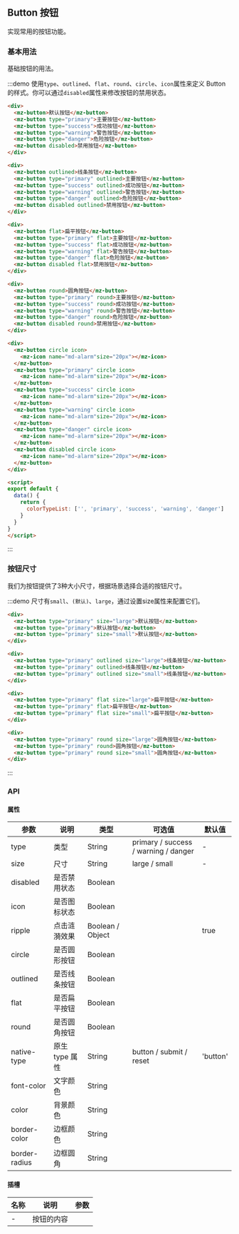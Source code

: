 ## Button 按钮

实现常用的按钮功能。

### 基本用法

基础按钮的用法。

:::demo 使用`type`、`outlined`、`flat`、`round`、`circle`、`icon`属性来定义 Button 的样式。你可以通过`disabled`属性来修改按钮的禁用状态。

```html
<div>
  <mz-button>默认按钮</mz-button>
  <mz-button type="primary">主要按钮</mz-button>
  <mz-button type="success">成功按钮</mz-button>
  <mz-button type="warning">警告按钮</mz-button>
  <mz-button type="danger">危险按钮</mz-button>
  <mz-button disabled>禁用按钮</mz-button>
</div>

<div>
  <mz-button outlined>线条按钮</mz-button>
  <mz-button type="primary" outlined>主要按钮</mz-button>
  <mz-button type="success" outlined>成功按钮</mz-button>
  <mz-button type="warning" outlined>警告按钮</mz-button>
  <mz-button type="danger" outlined>危险按钮</mz-button>
  <mz-button disabled outlined>禁用按钮</mz-button>
</div>

<div>
  <mz-button flat>扁平按钮</mz-button>
  <mz-button type="primary" flat>主要按钮</mz-button>
  <mz-button type="success" flat>成功按钮</mz-button>
  <mz-button type="warning" flat>警告按钮</mz-button>
  <mz-button type="danger" flat>危险按钮</mz-button>
  <mz-button disabled flat>禁用按钮</mz-button>
</div>

<div>
  <mz-button round>圆角按钮</mz-button>
  <mz-button type="primary" round>主要按钮</mz-button>
  <mz-button type="success" round>成功按钮</mz-button>
  <mz-button type="warning" round>警告按钮</mz-button>
  <mz-button type="danger" round>危险按钮</mz-button>
  <mz-button disabled round>禁用按钮</mz-button>
</div>

<div>
  <mz-button circle icon>
    <mz-icon name="md-alarm"size="20px"></mz-icon>
  </mz-button>
  <mz-button type="primary" circle icon>
    <mz-icon name="md-alarm"size="20px"></mz-icon>
  </mz-button>
  <mz-button type="success" circle icon>
    <mz-icon name="md-alarm"size="20px"></mz-icon>
  </mz-button>
  <mz-button type="warning" circle icon>
    <mz-icon name="md-alarm"size="20px"></mz-icon>
  </mz-button>
  <mz-button type="danger" circle icon>
    <mz-icon name="md-alarm"size="20px"></mz-icon>
  </mz-button>
  <mz-button disabled circle icon>
    <mz-icon name="md-alarm"size="20px"></mz-icon>
  </mz-button>
</div>

<script>
export default {
  data() {
    return {
      colorTypeList: ['', 'primary', 'success', 'warning', 'danger']
    }
  }
}
</script>
```
:::

### 按钮尺寸

我们为按钮提供了3种大小尺寸，根据场景选择合适的按钮尺寸。

:::demo 尺寸有`small`、`(默认)`、`large`，通过设置size属性来配置它们。
```html
<div>
  <mz-button type="primary" size="large">默认按钮</mz-button>
  <mz-button type="primary">默认按钮</mz-button>
  <mz-button type="primary" size="small">默认按钮</mz-button>
</div>

<div>
  <mz-button type="primary" outlined size="large">线条按钮</mz-button>
  <mz-button type="primary" outlined>线条按钮</mz-button>
  <mz-button type="primary" outlined size="small">线条按钮</mz-button>
</div>

<div>
  <mz-button type="primary" flat size="large">扁平按钮</mz-button>
  <mz-button type="primary" flat>扁平按钮</mz-button>
  <mz-button type="primary" flat size="small">扁平按钮</mz-button>
</div>

<div>
  <mz-button type="primary" round size="large">圆角按钮</mz-button>
  <mz-button type="primary" round>圆角按钮</mz-button>
  <mz-button type="primary" round size="small">圆角按钮</mz-button>
</div>
```
:::

### API

#### 属性

| 参数 | 说明 | 类型 | 可选值 |默认值|
| --- | --- | --- | --- |---|
| type | 类型 | String | primary / success / warning / danger | - |
| size | 尺寸 | String | large / small   | - |
| disabled | 是否禁用状态 | Boolean | | |
| icon | 是否图标状态	 | Boolean | | |
| ripple | 点击涟漪效果 | Boolean / Object | | true |
| circle | 是否圆形按钮	 | Boolean | | |
| outlined | 是否线条按钮	 | Boolean | | |
| flat | 是否扁平按钮	 | Boolean | | |
| round | 是否圆角按钮	 | Boolean | | |
| native-type | 原生 type 属性 | String | button / submit / reset | 'button' |
| font-color | 文字颜色 | String | | |
| color | 背景颜色 | String | | |
| border-color | 边框颜色 | String | | |
| border-radius | 边框圆角 | String | | |

#### 插槽

| 名称 | 说明 | 参数 |
| --- | --- | --- |
|-|按钮的内容||